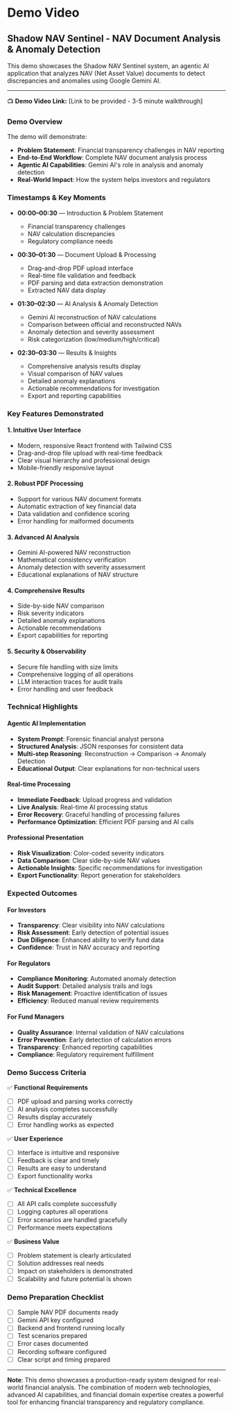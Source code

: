 # Demo Video

## Shadow NAV Sentinel - NAV Document Analysis & Anomaly Detection

This demo showcases the Shadow NAV Sentinel system, an agentic AI application that analyzes NAV (Net Asset Value) documents to detect discrepancies and anomalies using Google Gemini AI.

---

📺 **Demo Video Link:** [Link to be provided - 3-5 minute walkthrough]

### Demo Overview

The demo will demonstrate:
- **Problem Statement**: Financial transparency challenges in NAV reporting
- **End-to-End Workflow**: Complete NAV document analysis process
- **Agentic AI Capabilities**: Gemini AI's role in analysis and anomaly detection
- **Real-World Impact**: How the system helps investors and regulators

### Timestamps & Key Moments

- **00:00–00:30** — Introduction & Problem Statement
  - Financial transparency challenges
  - NAV calculation discrepancies
  - Regulatory compliance needs

- **00:30–01:30** — Document Upload & Processing
  - Drag-and-drop PDF upload interface
  - Real-time file validation and feedback
  - PDF parsing and data extraction demonstration
  - Extracted NAV data display

- **01:30–02:30** — AI Analysis & Anomaly Detection
  - Gemini AI reconstruction of NAV calculations
  - Comparison between official and reconstructed NAVs
  - Anomaly detection and severity assessment
  - Risk categorization (low/medium/high/critical)

- **02:30–03:30** — Results & Insights
  - Comprehensive analysis results display
  - Visual comparison of NAV values
  - Detailed anomaly explanations
  - Actionable recommendations for investigation
  - Export and reporting capabilities

### Key Features Demonstrated

#### 1. **Intuitive User Interface**
- Modern, responsive React frontend with Tailwind CSS
- Drag-and-drop file upload with real-time feedback
- Clear visual hierarchy and professional design
- Mobile-friendly responsive layout

#### 2. **Robust PDF Processing**
- Support for various NAV document formats
- Automatic extraction of key financial data
- Data validation and confidence scoring
- Error handling for malformed documents

#### 3. **Advanced AI Analysis**
- Gemini AI-powered NAV reconstruction
- Mathematical consistency verification
- Anomaly detection with severity assessment
- Educational explanations of NAV structure

#### 4. **Comprehensive Results**
- Side-by-side NAV comparison
- Risk severity indicators
- Detailed anomaly explanations
- Actionable recommendations
- Export capabilities for reporting

#### 5. **Security & Observability**
- Secure file handling with size limits
- Comprehensive logging of all operations
- LLM interaction traces for audit trails
- Error handling and user feedback

### Technical Highlights

#### **Agentic AI Implementation**
- **System Prompt**: Forensic financial analyst persona
- **Structured Analysis**: JSON responses for consistent data
- **Multi-step Reasoning**: Reconstruction → Comparison → Anomaly Detection
- **Educational Output**: Clear explanations for non-technical users

#### **Real-time Processing**
- **Immediate Feedback**: Upload progress and validation
- **Live Analysis**: Real-time AI processing status
- **Error Recovery**: Graceful handling of processing failures
- **Performance Optimization**: Efficient PDF parsing and AI calls

#### **Professional Presentation**
- **Risk Visualization**: Color-coded severity indicators
- **Data Comparison**: Clear side-by-side NAV values
- **Actionable Insights**: Specific recommendations for investigation
- **Export Functionality**: Report generation for stakeholders

### Expected Outcomes

#### **For Investors**
- **Transparency**: Clear visibility into NAV calculations
- **Risk Assessment**: Early detection of potential issues
- **Due Diligence**: Enhanced ability to verify fund data
- **Confidence**: Trust in NAV accuracy and reporting

#### **For Regulators**
- **Compliance Monitoring**: Automated anomaly detection
- **Audit Support**: Detailed analysis trails and logs
- **Risk Management**: Proactive identification of issues
- **Efficiency**: Reduced manual review requirements

#### **For Fund Managers**
- **Quality Assurance**: Internal validation of NAV calculations
- **Error Prevention**: Early detection of calculation errors
- **Transparency**: Enhanced reporting capabilities
- **Compliance**: Regulatory requirement fulfillment

### Demo Success Criteria

✅ **Functional Requirements**
- [ ] PDF upload and parsing works correctly
- [ ] AI analysis completes successfully
- [ ] Results display accurately
- [ ] Error handling works as expected

✅ **User Experience**
- [ ] Interface is intuitive and responsive
- [ ] Feedback is clear and timely
- [ ] Results are easy to understand
- [ ] Export functionality works

✅ **Technical Excellence**
- [ ] All API calls complete successfully
- [ ] Logging captures all operations
- [ ] Error scenarios are handled gracefully
- [ ] Performance meets expectations

✅ **Business Value**
- [ ] Problem statement is clearly articulated
- [ ] Solution addresses real needs
- [ ] Impact on stakeholders is demonstrated
- [ ] Scalability and future potential is shown

### Demo Preparation Checklist

- [ ] Sample NAV PDF documents ready
- [ ] Gemini API key configured
- [ ] Backend and frontend running locally
- [ ] Test scenarios prepared
- [ ] Error cases documented
- [ ] Recording software configured
- [ ] Clear script and timing prepared

---

**Note**: This demo showcases a production-ready system designed for real-world financial analysis. The combination of modern web technologies, advanced AI capabilities, and financial domain expertise creates a powerful tool for enhancing financial transparency and regulatory compliance. 
